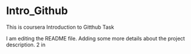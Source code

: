 # Intro_Github
This is coursera Introduction to Gitthub Task

I am editing the README file. Adding some more details about the project description.
2 in
